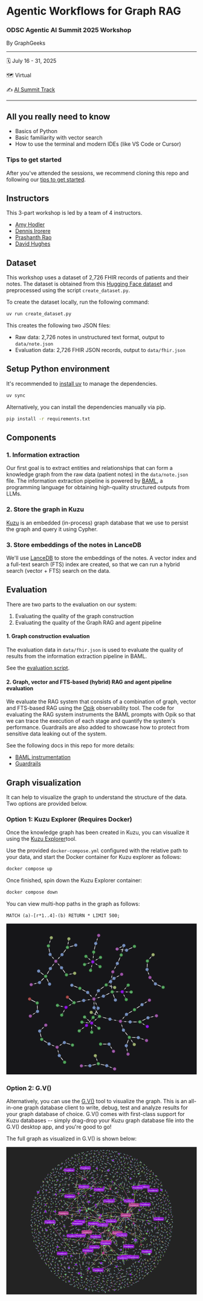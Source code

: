 Agentic Workflows for Graph RAG
================

### ODSC Agentic AI Summit 2025 Workshop

By GraphGeeks

----

:spiral_calendar:  July 16 - 31, 2025

:world_map:        Virtual

:writing_hand:     [AI Summit Track](https://www.summit.ai/#Tracks)

----

## All you really need to know

- Basics of Python
- Basic familiarity with vector search
- How to use the terminal and modern IDEs (like VS Code or Cursor)

### Tips to get started

After you've attended the sessions, we recommend cloning this repo and following our [tips to get started](./TIPS.md).

## Instructors

This 3-part workshop is led by a team of 4 instructors.

* [Amy Hodler](https://www.linkedin.com/in/amyhodler)
* [Dennis Irorere](https://www.linkedin.com/in/dennis-irorere)
* [Prashanth Rao](https://www.linkedin.com/in/prrao87)
* [David Hughes](https://www.linkedin.com/in/dahugh)

## Dataset

This workshop uses a dataset of 2,726 FHIR records of patients and their notes. The dataset is obtained
from this [Hugging Face dataset](https://huggingface.co/datasets/kishanbodybrain/test-fhir/tree/main/data)
and preprocessed using the script `create_dataset.py`.

To create the dataset locally, run the following command:

```bash
uv run create_dataset.py
```

This creates the following two JSON files:

- Raw data: 2,726 notes in unstructured text format, output to `data/note.json`
- Evaluation data: 2,726 FHIR JSON records, output to `data/fhir.json`

## Setup Python environment

It's recommended to [install uv](https://docs.astral.sh/uv/getting-started/installation/) to manage the dependencies.

```bash
uv sync
```
Alternatively, you can install the dependencies manually via pip.

```bash
pip install -r requirements.txt
```

## Components

### 1. Information extraction

Our first goal is to extract entities and relationships that can form a knowledge graph from
the raw data (patient notes) in the `data/note.json` file. The information extraction pipeline
is powered by [BAML](https://www.boundaryml.com/), a programming language for obtaining high-quality
structured outputs from LLMs.

### 2. Store the graph in Kuzu

[Kuzu](https://kuzudb.com/) is an embedded (in-process) graph database that we use to persist the
graph and query it using Cypher.

### 3. Store embeddings of the notes in LanceDB

We'll use [LanceDB](https://lancedb.com/) to store the embeddings of the notes. A vector index
and a full-text search (FTS) index are created, so that we can run a hybrid search (vector + FTS)
search on the data.

## Evaluation

There are two parts to the evaluation on our system:

1. Evaluating the quality of the graph construction
2. Evaluating the quality of the Graph RAG and agent pipeline

#### 1. Graph construction evaluation

The evaluation data in `data/fhir.json` is used to evaluate the
quality of results from the information extraction pipeline in BAML.

See the [evaluation script](src/baml_extract_eval.py).

#### 2. Graph, vector and FTS-based (hybrid) RAG and agent pipeline evaluation

We evaluate the RAG system that consists of a combination of graph, vector and FTS-based RAG
using the [Opik](https://www.comet.com/site/products/opik/) observability tool. The code for
evaluating the RAG system instruments the BAML prompts with Opik so that we can trace the execution
of each stage and quantify the system's performance. Guardrails are also added to showcase how to
protect from sensitive data leaking out of the system.

See the following docs in this repo for more details:
- [BAML instrumentation](src/BAML_INSTRUMENTATION_README.md)
- [Guardrails](src/GUARDRAILS_README.md)

## Graph visualization

It can help to visualize the graph to understand the structure of the data. Two options are provided
below.

### Option 1: Kuzu Explorer (Requires Docker)
Once the knowledge graph has been created in Kuzu, you can visualize it using the
[Kuzu Explorer](https://docs.kuzudb.com/visualization/kuzu-explorer/#what-is-kuzu-explorer)tool.

Use the provided `docker-compose.yml` configured with the relative path to your data, and
start the Docker container for Kuzu explorer as follows:

```bash
docker compose up
```

Once finished, spin down the Kuzu Explorer container:

```bash
docker compose down
```

You can view multi-hop paths in the graph as follows:
```cypher
MATCH (a)-[r*1..4]-(b) RETURN * LIMIT 500;
```

![](./assets/fhir-graph-paths.png)

### Option 2: G.V()

Alternatively, you can use the [G.V()](https://gdotv.com/) tool to visualize the graph.
This is an all-in-one graph database client to write, debug, test and analyze results for your graph database of choice. G.V() comes with first-class support for Kuzu databases -- simply drag-drop
your Kuzu graph database file into the G.V() desktop app, and you're good to go!

The full graph as visualized in G.V() is shown below:

![](./assets/fhir-graph-gdotv.png)








